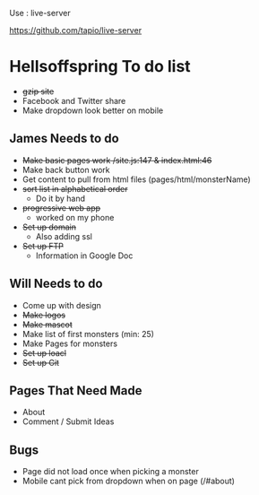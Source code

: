 Use : live-server

https://github.com/tapio/live-server


# Hellsoffspring To do list  
* ~~gzip site~~
* Facebook and Twitter share 
* Make dropdown look better on mobile

## James Needs to do 
* ~~Make basic pages work /site.js:147 & index.html:46~~
* Make back button work 
* Get content to pull from html files (pages/html/monsterName)
* ~~sort list in alphabetical order~~
	* Do it by hand 
* ~~progressive web app~~ 
	* worked on my phone 
* ~~Set up domain~~
	* Also adding ssl
* ~~Set up FTP~~
	* Information in Google Doc

## Will Needs to do 
* Come up with design 
* ~~Make logos~~
* ~~Make mascot~~
* Make list of first monsters (min: 25)
* Make Pages for monsters 
* ~~Set up loacl~~
* ~~Set up Git~~

## Pages That Need Made 
* About 
* Comment / Submit Ideas 

## Bugs 
* Page did not load once when picking a monster 
* Mobile cant pick from dropdown when on page (/#about)

